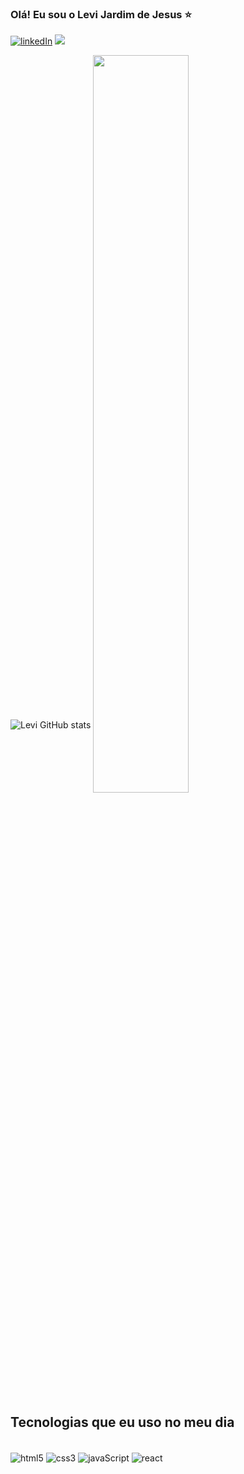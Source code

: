 ### Olá! Eu sou o Levi Jardim de Jesus ⭐ 

[![linkedIn](https://img.shields.io/badge/LinkedIn-0077B5?style=for-the-badge&logo=linkedin&logoColor=white)](www.linkedin.com/in/levi-jardim-de-jesus)
<a href = "mailto:levijardimdejesus5@gmail.com"> <img src="https://img.shields.io/badge/Gmail-D14836?style=for-the-badge&logo=gmail&logoColor=white" target="_blank"></a>

![Levi GitHub stats](https://github-readme-stats.vercel.app/api?username=LeviJJesus&show_icons=true&theme=radical)
<img width=55% align="center"  src="https://github-readme-streak-stats.herokuapp.com?user=rafaelalexandrino&theme=radical&mode=weekly" />

## Tecnologias que eu uso no meu dia

<div style="display: inline_block"><br/>
    <img align="center" alt="html5" src="https://img.shields.io/badge/HTML5-E34F26?style=for-the-badge&logo=html5&logoColor=white">
    <img align="center" alt="css3" src="https://img.shields.io/badge/CSS3-1572B6?style=for-the-badge&logo=css3&logoColor=white">
    <img align="center" alt="javaScript" src="https://img.shields.io/badge/JavaScript-F7DF1E?style=for-the-badge&logo=javascript&logoColor=black">
    <img align="center" alt="react" src="https://img.shields.io/badge/React-20232A?style=for-the-badge&logo=react&logoColor=61DAFB">
</div>